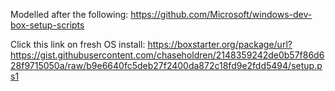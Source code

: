 Modelled after the following: https://github.com/Microsoft/windows-dev-box-setup-scripts

Click this link on fresh OS install:
https://boxstarter.org/package/url?https://gist.githubusercontent.com/chaseholdren/2148359242de0b57f86d628f9715050a/raw/b9e6640fc5deb27f2400da872c18fd9e2fdd5494/setup.ps1